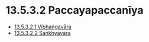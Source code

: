 # 13.5.3.2 Paccayapaccanīya

* [13.5.3.2.1 Vibhaṅgavāra](13.5.3.2/13.5.3.2.1.md)
* [13.5.3.2.2 Saṅkhyāvāra](13.5.3.2/13.5.3.2.2.md)
